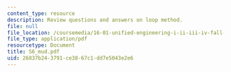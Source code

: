 ```yaml
---
content_type: resource
description: Review questions and answers on loop method.
file: null
file_location: /coursemedia/16-01-unified-engineering-i-ii-iii-iv-fall-2005-spring-2006/26837b243791ce3867c1dd7e5043e2e6_S6_mud.pdf
file_type: application/pdf
resourcetype: Document
title: S6_mud.pdf
uid: 26837b24-3791-ce38-67c1-dd7e5043e2e6
---
```

